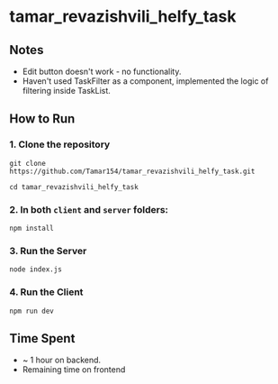 # tamar_revazishvili_helfy_task

## Notes

- Edit button doesn't work - no functionality.
- Haven't used TaskFilter as a component, implemented the logic of filtering inside TaskList.

## How to Run

### 1. Clone the repository

`git clone https://github.com/Tamar154/tamar_revazishvili_helfy_task.git`

`cd tamar_revazishvili_helfy_task`

### 2. In both `client` and `server` folders:

`npm install`

### 3. Run the Server

`node index.js`

### 4. Run the Client

`npm run dev`

## Time Spent

- ~ 1 hour on backend.
- Remaining time on frontend
